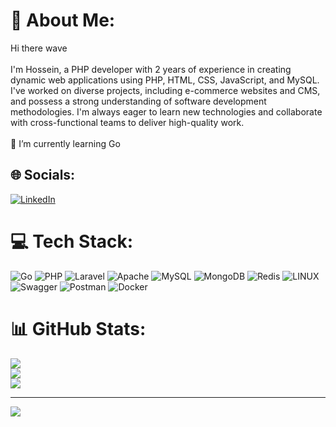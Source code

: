# 💫 About Me:
Hi there wave<br><br>I'm Hossein, a PHP developer with 2 years of experience in creating dynamic web applications using PHP, HTML, CSS, JavaScript, and MySQL. I've worked on diverse projects, including e-commerce websites and CMS, and possess a strong understanding of software development methodologies. I'm always eager to learn new technologies and collaborate with cross-functional teams to deliver high-quality work.<br><br>🌱 I’m currently learning Go


## 🌐 Socials:
[![LinkedIn](https://img.shields.io/badge/LinkedIn-%230077B5.svg?logo=linkedin&logoColor=white)](https://linkedin.com/in/hossein-rouhi-199aa0239) 

# 💻 Tech Stack:
![Go](https://img.shields.io/badge/go-%2300ADD8.svg?style=for-the-badge&logo=go&logoColor=white) ![PHP](https://img.shields.io/badge/php-%23777BB4.svg?style=for-the-badge&logo=php&logoColor=white) ![Laravel](https://img.shields.io/badge/laravel-%23FF2D20.svg?style=for-the-badge&logo=laravel&logoColor=white) ![Apache](https://img.shields.io/badge/apache-%23D42029.svg?style=for-the-badge&logo=apache&logoColor=white) ![MySQL](https://img.shields.io/badge/mysql-%2300f.svg?style=for-the-badge&logo=mysql&logoColor=white) ![MongoDB](https://img.shields.io/badge/MongoDB-%234ea94b.svg?style=for-the-badge&logo=mongodb&logoColor=white) ![Redis](https://img.shields.io/badge/redis-%23DD0031.svg?style=for-the-badge&logo=redis&logoColor=white) ![LINUX](https://img.shields.io/badge/Linux-FCC624?style=for-the-badge&logo=linux&logoColor=black) ![Swagger](https://img.shields.io/badge/-Swagger-%23Clojure?style=for-the-badge&logo=swagger&logoColor=white) ![Postman](https://img.shields.io/badge/Postman-FF6C37?style=for-the-badge&logo=postman&logoColor=white) ![Docker](https://img.shields.io/badge/docker-%230db7ed.svg?style=for-the-badge&logo=docker&logoColor=white)
# 📊 GitHub Stats:
![](https://github-readme-stats.vercel.app/api?username=HosseinRouhi79&theme=dark&hide_border=false&include_all_commits=false&count_private=true)<br/>
![](https://github-readme-streak-stats.herokuapp.com/?user=HosseinRouhi79&theme=dark&hide_border=false)<br/>
![](https://github-readme-stats.vercel.app/api/top-langs/?username=HosseinRouhi79&theme=dark&hide_border=false&include_all_commits=false&count_private=true&layout=compact)

---
[![](https://visitcount.itsvg.in/api?id=HosseinRouhi79&icon=0&color=0)](https://visitcount.itsvg.in)

<!-- Proudly created with GPRM ( https://gprm.itsvg.in ) -->

